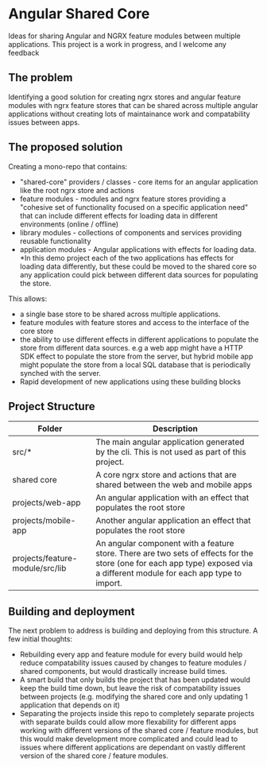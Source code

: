 # Angular Shared Core
Ideas for sharing Angular and NGRX feature modules between multiple applications. This project is a work in progress, and I welcome any feedback

## The problem
Identifying a good solution for creating ngrx stores and angular feature modules with ngrx feature stores that can be shared across multiple angular applications without creating lots of maintainance work and compatability issues between apps.

## The proposed solution
Creating a mono-repo that contains:
 - "shared-core" providers / classes - core items for an angular application like the root ngrx store and actions
 - feature modules - modules and ngrx feature stores providing a "cohesive set of functionality focused on a specific application need" that can include different effects for loading data in different environments (online / offline)
 - library modules - collections of components and services providing reusable functionality
 - application modules - Angular applications with effects for loading data. *In this demo project each of the two applications has effects for loading data differently, but these could be moved to the shared core so any application could pick between different data sources for populating the store.

This allows:
 - a single base store to be shared across multiple applications.
 - feature modules with feature stores and access to the interface of the core store
 - the ability to use different effects in different applications to populate the store from different data sources. e.g a web app might have a HTTP SDK effect to populate the store from the server, but hybrid mobile app might populate the store from a local SQL database that is periodically synched with the server.
 - Rapid development of new applications using these building blocks
 
## Project Structure
| Folder | Description | 
| ------ | ------ | 
| src/* | The main angular application generated by the cli. This is not used as part of this project.  
| shared core | A core ngrx store and actions that are shared between the web and mobile apps
| projects/web-app | An angular application with an effect that populates the root store
| projects/mobile-app | Another angular application an effect that populates the root store
| projects/feature-module/src/lib | An angular component with a feature store. There are two sets of effects for the store (one for each app type) exposed via a different module for each app type to import.

## Building and deployment
The next problem to address is building and deploying from this structure. A few initial thoughts:
 - Rebuilding every app and feature module for every build would help reduce compatability issues caused by changes to feature modules / shared components, but would drastically increase build times.
 - A smart build that only builds the project that has been updated would keep the build time down, but leave the risk of compatability issues between projects (e.g. modifying the shared core and only updating 1 application that depends on it)
 - Separating the projects inside this repo to completely separate projects with separate builds could allow more flexability for different apps working with different versions of the shared core / feature modules, but this would make development more complicated and could lead to issues where different applications are dependant on vastly different version of the shared core / feature modules.
